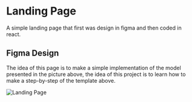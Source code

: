 # Landing Page
A simple landing page that first was design in figma and then coded in react.

## Figma Design
The idea of this page is to make a simple implementation of the model presented in the picture above, the idea of this project is to learn how to make a step-by-step of the template above.

![Landing Page](https://github.com/barbaroliveira/HomePage/assets/89589498/3f9ac6d6-1cfd-47b7-9638-f536a6b4f6c4)
